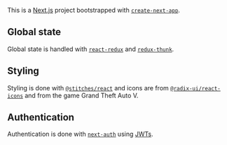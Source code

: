 This is a [Next.js](https://nextjs.org/) project bootstrapped with [`create-next-app`](https://github.com/vercel/next.js/tree/canary/packages/create-next-app).

## Global state
Global state is handled with [`react-redux`](https://react-redux.js.org/) and [`redux-thunk`](https://github.com/reduxjs/redux-thunk).

## Styling
Styling is done with [`@stitches/react`](https://stitches.dev/) and icons are from [`@radix-ui/react-icons`](https://icons.modulz.app/) and from the game Grand Theft Auto V.

## Authentication
Authentication is done with [`next-auth`](https://next-auth.js.org/) using [JWTs](https://jwt.io/).